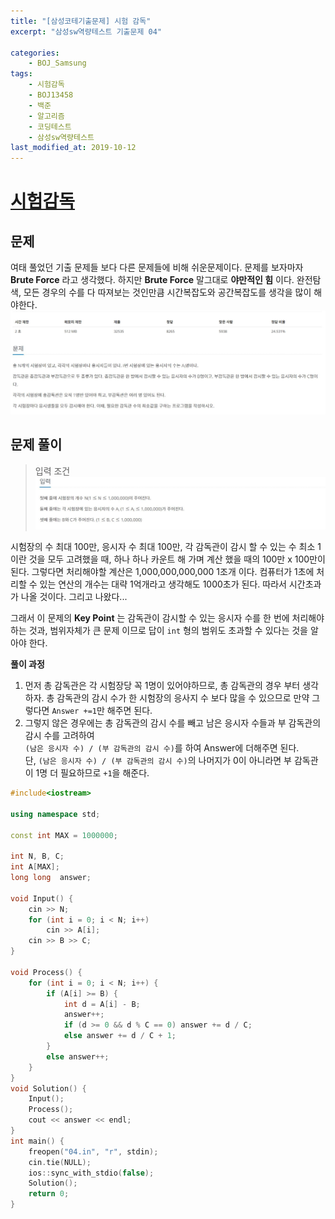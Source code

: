 ```yaml
---
title: "[삼성코테기출문제] 시험 감독"
excerpt: "삼성sw역량테스트 기출문제 04"

categories:
    - BOJ_Samsung
tags:
    - 시험감독
    - BOJ13458
    - 백준
    - 알고리즘
    - 코딩테스트
    - 삼성sw역량테스트
last_modified_at: 2019-10-12
---  
```

# [시험감독](https://www.acmicpc.net/problem/13458)  
  
## 문제  
여태 풀었던 기출 문제들 보다 다른 문제들에 비해 쉬운문제이다. 문제를 보자마자 __Brute Force__ 라고 생각했다. 하지만 __Brute Force__ 말그대로 __야만적인 힘__ 이다. 완전탐색, 모든 경우의 수를 다 따져보는 것인만큼 시간복잡도와 공간복잡도를 생각을 많이 해야한다. 
[![문제](/assets/BOJ-samsung/2019-10-12-SamsungEX04-img01.jpg)](/assets/BOJ-samsung/2019-10-12-SamsungEX04-img01.jpg)  
  
## 문제 풀이  
>입력 조건  
[![입력](/assets/BOJ-samsung/2019-10-12-SamsungEX04-img02.jpg)](/assets/BOJ-samsung/2019-10-12-SamsungEX04-img02.jpg)  
  
시험장의 수 최대 100만, 응시자 수 최대 100만, 각 감독관이 감시 할 수 있는 수 최소 1이란 것을 모두 고려했을 때, 하나 하나 카운트 해 가며 계산 했을 때의 100만 x 100만이 된다. 그렇다면 처리해야할 계산은 1,000,000,000,000 1조개 이다. 컴퓨터가 1초에 처리할 수 있는 연산의 개수는 대략 1억개라고 생각해도 1000초가 된다. 따라서 시간초과가 나올 것이다. 그리고 나왔다...  
  
그래서 이 문제의 __Key Point__ 는 감독관이 감시할 수 있는 응시자 수를 한 번에 처리해야하는 것과, 범위자체가 큰 문제 이므로 답이 `int` 형의 범위도 초과할 수 있다는 것을 알아야 한다.  
  
__풀이 과정__  
1. 먼저 총 감독관은 각 시험장당 꼭 1명이 있어야하므로, 총 감독관의 경우 부터 생각하자. 총 감독관의 감시 수가 한 시험장의 응사지 수 보다 많을 수 있으므로 만약 그렇다면 `Answer +=1`만 해주면 된다.  
2. 그렇지 않은 경우에는 총 감독관의 감시 수를 빼고 남은 응시자 수들과 부 감독관의 감시 수를 고려하여   
`(남은 응시자 수) / (부 감독관의 감시 수)`를 하여 Answer에 더해주면 된다.  
단, `(남은 응시자 수) / (부 감독관의 감시 수)`의 나머지가 0이 아니라면 부 감독관이 1명 더 필요하므로 `+1`을 해준다.

```cpp
#include<iostream>

using namespace std;

const int MAX = 1000000;

int N, B, C;
int A[MAX];
long long  answer;

void Input() {
	cin >> N;
	for (int i = 0; i < N; i++)
		cin >> A[i];
	cin >> B >> C;
}

void Process() {
	for (int i = 0; i < N; i++) {
		if (A[i] >= B) {
			int d = A[i] - B;
			answer++;
			if (d >= 0 && d % C == 0) answer += d / C;
			else answer += d / C + 1;
		}
		else answer++;
	}
}
void Solution() {
	Input();
	Process();
	cout << answer << endl;
}
int main() {
	freopen("04.in", "r", stdin);
	cin.tie(NULL);
	ios::sync_with_stdio(false);
	Solution();
	return 0;
}
```